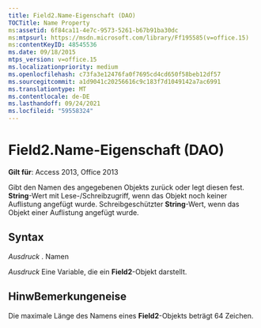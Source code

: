```yaml
---
title: Field2.Name-Eigenschaft (DAO)
TOCTitle: Name Property
ms:assetid: 6f84ca11-4e7c-9573-5261-b67b91ba30dc
ms:mtpsurl: https://msdn.microsoft.com/library/Ff195585(v=office.15)
ms:contentKeyID: 48545536
ms.date: 09/18/2015
mtps_version: v=office.15
ms.localizationpriority: medium
ms.openlocfilehash: c73fa3e12476fa0f7695cd4cd650f58beb12df57
ms.sourcegitcommit: a1d9041c20256616c9c183f7d1049142a7ac6991
ms.translationtype: MT
ms.contentlocale: de-DE
ms.lasthandoff: 09/24/2021
ms.locfileid: "59558324"
---
```

# <a name="field2name-property-dao"></a>Field2.Name-Eigenschaft (DAO)


**Gilt für**: Access 2013, Office 2013

Gibt den Namen des angegebenen Objekts zurück oder legt diesen fest. **String**-Wert mit Lese-/Schreibzugriff, wenn das Objekt noch keiner Auflistung angefügt wurde. Schreibgeschützter **String**-Wert, wenn das Objekt einer Auflistung angefügt wurde.

## <a name="syntax"></a>Syntax

*Ausdruck* . Namen

*Ausdruck* Eine Variable, die ein **Field2**-Objekt darstellt.

## <a name="remarks"></a>HinwBemerkungeneise

Die maximale Länge des Namens eines **Field2**-Objekts beträgt 64 Zeichen.

